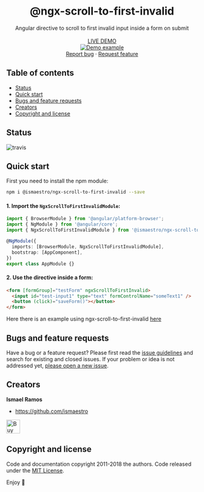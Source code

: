 <p align="center">
  <h1 align="center">@ngx-scroll-to-first-invalid</h1>
  <p align="center">
    Angular directive to scroll to first invalid input inside a form on submit
    <br>
    <br>
    <a href="https://ismaestro.github.io/ngx-scroll-to-first-invalid/">LIVE DEMO</a>
    <br>
    <a href="https://ismaestro.github.io/ngx-scroll-to-first-invalid/">
      <img src="https://media.giphy.com/media/yNi7F2K2L2nRTiD4O2/giphy.gif" alt="Demo example"/>
    </a>
    <br>
    <a href="https://github.com/Ismaestro/ngx-scroll-to-first-invalid/issues/new?template=bug.md">Report bug</a>
    ·
    <a href="https://github.com/Ismaestro/ngx-scroll-to-first-invalid/issues/new?template=feature.md&labels=feature">Request feature</a>
    <br>
  </p>
</p>

## Table of contents

- [Status](#status)
- [Quick start](#quick-start)
- [Bugs and feature requests](#bugs-and-feature-requests)
- [Creators](#creators)
- [Copyright and license](#copyright-and-license)

## Status

![travis](https://travis-ci.org/Ismaestro/ngx-scroll-to-first-invalid.svg?branch=master)

## Quick start

First you need to install the npm module:

```sh
npm i @ismaestro/ngx-scroll-to-first-invalid --save
```

#### 1. Import the `NgxScrollToFirstInvalidModule`:

```ts
import { BrowserModule } from '@angular/platform-browser';
import { NgModule } from '@angular/core';
import { NgxScrollToFirstInvalidModule } from '@ismaestro/ngx-scroll-to-first-invalid';

@NgModule({
  imports: [BrowserModule, NgxScrollToFirstInvalidModule],
  bootstrap: [AppComponent],
})
export class AppModule {}
```

#### 2. Use the directive inside a form:

```html
<form [formGroup]="testForm" ngxScrollToFirstInvalid>
  <input id="test-input1" type="text" formControlName="someText1" />
  <button (click)="saveForm()"></button>
</form>
```

Here there is an example using ngx-scroll-to-first-invalid
[here](https://ismaestro.github.io/ngx-scroll-to-first-invalid)

## Bugs and feature requests

Have a bug or a feature request? Please first read the
[issue guidelines](https://github.com/Ismaestro/ngx-scroll-to-first-invalid/blob/master/CONTRIBUTING.md)
and search for existing and closed issues. If your problem or idea is not addressed yet,
[please open a new issue](https://github.com/Ismaestro/ngx-scroll-to-first-invalid/issues/new).

## Creators

**Ismael Ramos**

- <https://github.com/ismaestro>

<a href='https://ko-fi.com/S6S5LMVR' target='_blank'><img height='36' style='border:0px;height:36px;' src='https://az743702.vo.msecnd.net/cdn/kofi4.png?v=0' border='0' alt='Buy Me a Coffee at ko-fi.com' /></a>

## Copyright and license

Code and documentation copyright 2011-2018 the authors. Code released under the
[MIT License](https://github.com/Ismaestro/ngx-scroll-to-first-invalid/blob/master/LICENSE).

Enjoy :metal:
